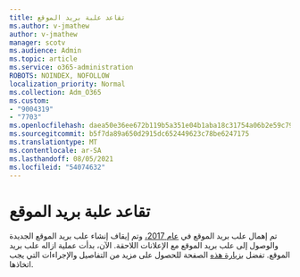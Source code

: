 ```yaml
---
title: تقاعد علبة بريد الموقع
ms.author: v-jmathew
author: v-jmathew
manager: scotv
ms.audience: Admin
ms.topic: article
ms.service: o365-administration
ROBOTS: NOINDEX, NOFOLLOW
localization_priority: Normal
ms.collection: Adm_O365
ms.custom:
- "9004319"
- "7703"
ms.openlocfilehash: daea50e36ee672b119b5a351e04b1aba18c31754a06b2e59c792e2c748cfcca6
ms.sourcegitcommit: b5f7da89a650d2915dc652449623c78be6247175
ms.translationtype: MT
ms.contentlocale: ar-SA
ms.lasthandoff: 08/05/2021
ms.locfileid: "54074632"
---
```

# <a name="retirement-of-site-mailbox"></a>تقاعد علبة بريد الموقع

تم إهمال علب بريد الموقع في [عام 2017،](https://techcommunity.microsoft.com/t5/microsoft-sharepoint-blog/deprecation-of-site-mailboxes/ba-p/93028) وتم إيقاف إنشاء علب بريد الموقع الجديدة والوصول إلى علب بريد الموقع مع الإعلانات اللاحقة. الآن، بدأت عملية ازاله علب بريد الموقع. تفضل [بزيارة هذه](https://aka.ms/SiteMailboxRetirement) الصفحة للحصول على مزيد من التفاصيل والإجراءات التي يجب اتخاذها.
